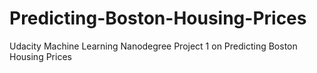 # Predicting-Boston-Housing-Prices

Udacity Machine Learning Nanodegree Project 1 on Predicting Boston Housing Prices 
